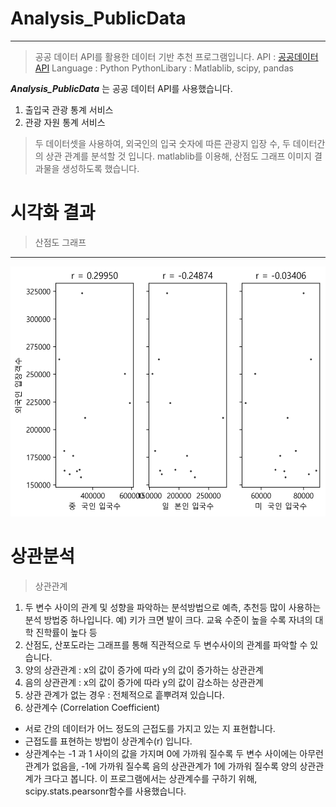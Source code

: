 # Analysis_PublicData
---
> 공공 데이터 API를 활용한 데이터 기반 추천 프로그램입니다.
> API : [공공데이터 API](https://www.data.go.kr)
> Language : Python
> PythonLibary : Matlablib, scipy, pandas


***Analysis_PublicData*** 는 공공 데이터 API를 사용했습니다.
1. 출입국 관광 통계 서비스 
2. 관광 자원 통계 서비스 
> 두 데이터셋을 사용하여, 외국인의 입국 숫자에 따른 관광지 입장 수, 두 데이터간의 상관 관계를 분석할 것 입니다.
> matlablib를 이용해, 산점도 그래프 이미지 결과물을 생성하도록 했습니다.

# 시각화 결과
> 산점도 그래프
---
<img src="https://github.com/twooopark/Analysis_PublicData/blob/master/__results__/visualization/graph_scatter.png" height="400px" />

# 상관분석
>상관관계
1. 두 변수 사이의 관계 및 성향을 파악하는 분석방법으로 예측, 추천등 많이 사용하는 분석 방법중 하나입니다. 예) 키가 크면 발이 크다.  교육 수준이 높을 수록 자녀의 대학 진학률이 높다 등
2. 산점도, 산포도라는 그래프를 통해 직관적으로 두 변수사이의 관계를 파악할 수 있습니다.            
3. 양의 상관관계 : x의 값이 증가에 따라 y의 값이 증가하는 상관관계
4. 음의 상관관계 : x의 값이 증가에 따라 y의 값이 감소하는 상관관계
5. 상관 관계가 없는 경우 : 전체적으로 흩뿌려져 있습니다.
6. 상관계수 (Correlation Coefficient)
- 서로 간의 데이터가 어느 정도의 근접도를 가지고 있는 지 표현합니다.
- 근접도를 표현하는 방법이  상관계수(r) 입니다.
- 상관계수는  -1 과 1 사이의 값을 가지며 0에 가까워 질수록  두 변수
  사이에는 아무런 관계가 없음을, -1에 가까워 질수록 음의 상관관계가
  1에 가까워 질수록 양의 상관관계가 크다고 봅니다.
  이 프로그램에서는 상관계수를 구하기 위해, scipy.stats.pearsonr함수를 사용했습니다.
